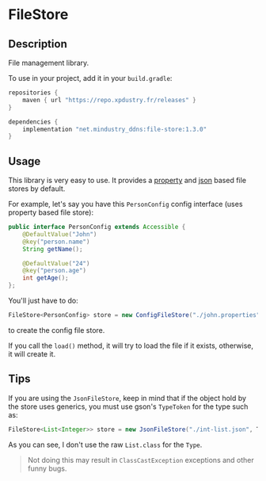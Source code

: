 # FileStore

## Description

File management library.

To use in your project, add it in your `build.gradle`:

```gradle
repositories {
    maven { url "https://repo.xpdustry.fr/releases" }
}

dependencies {
    implementation "net.mindustry_ddns:file-store:1.3.0"
}
```

## Usage

This library is very easy to use. It provides a [property](https://github.com/matteobaccan/owner)
and [json](https://github.com/google/gson) based file stores by default.

For example, let's say you have this `PersonConfig` config interface (uses property based file store):

```java
public interface PersonConfig extends Accessible {
    @DefaultValue("John")
    @key("person.name")
    String getName();

    @DefaultValue("24")
    @key("person.age")
    int getAge();
};
```

You'll just have to do:

```java
FileStore<PersonConfig> store = new ConfigFileStore("./john.properties", PersonConfig.class);
```

to create the config file store.

If you call the `load()` method, it will try to load the file if it exists, otherwise, it will create it.

## Tips

If you are using the `JsonFileStore`, keep in mind that if the object hold by the store uses generics, you must use
gson's `TypeToken` for the type such as:

```java
FileStore<List<Integer>> store = new JsonFileStore("./int-list.json", TypeToken.getParameterized(List.class, Integer.class).getType(), ArrayList::new);
```

As you can see, I don't use the raw `List.class` for the `Type`.

> Not doing this may result in `ClassCastException` exceptions and other funny bugs.
